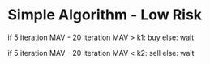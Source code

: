 # Simple Algorithm - Low Risk

if 5 iteration MAV - 20 iteration MAV > k1:
    buy
else:
    wait

if 5 iteration MAV - 20 iteration MAV < k2:
    sell
else:
    wait
